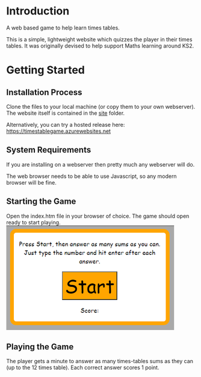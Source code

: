 # Introduction
A web based game to help learn times tables.

This is a simple, lightweight website which quizzes the player in their times tables. It was originally devised to help support Maths learning around KS2.

# Getting Started
## Installation Process
Clone the files to your local machine (or copy them to your own webserver). The website itself is contained in the [site](site) folder.

Alternatively, you can try a hosted release here: https://timestablegame.azurewebsites.net

## System Requirements
If you are installing on a webserver then pretty much any webserver will do.

The web browser needs to be able to use Javascript, so any modern browser will be fine.

## Starting the Game
Open the index.htm file in your browser of choice. The game should open ready to start playing.
![Do you want to play a game?](documentation/startgame.png)

## Playing the Game
The player gets a minute to answer as many times-tables sums as they can (up to the 12 times table). Each correct answer scores 1 point.